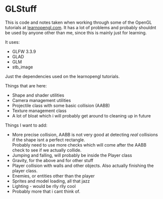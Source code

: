 # GLStuff

This is code and notes taken when working through some of the OpenGL tutorials at [learnopengl.com](https://learnopengl.com/).
It has a lot of problems and probably shouldnt be used by anyone other than me, since this is mainly just for learning.

It uses:
- GLFW 3.3.9
- GLAD
- GLM
- stb_image

Just the dependencies used on the learnopengl tutorials.

Things that are here:
- Shape and shader utilities
- Camera management utilities
- Projectile class with some basic collision (AABB)
- Texture management class
- A lot of bloat which i will probably get around to cleaning up in future

Things I want to add:
- More precise collision, AABB is not very good at detecting *real* collisions if the shape isnt a perfect rectangle. 		
  Probably need to use more checks which will come after the AABB check to see if we actually collide.
- Jumping and falling, will probably be inside the Player class
- Gravity, for the above and for other stuff
- Player collision with walls and other objects. Also actually finishing the player class.
- Enemies, or entities other than the player
- Sprites and model loading, all that jazz
- Lighting - would be rlly rlly cool
- Probably more that i cant think of.

